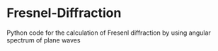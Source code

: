 # Fresnel-Diffraction
Python code for the calculation of Fresenl diffraction by using angular spectrum of plane waves
